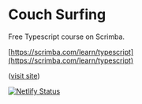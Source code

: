 # Couch Surfing

Free Typescript course on Scrimba.

[https://scrimba.com/learn/typescript](https://scrimba.com/learn/typescript)

([visit site](https://wzh-couchsurfing.netlify.app))

[![Netlify Status](https://api.netlify.com/api/v1/badges/5cd946ff-8e0c-4aef-85b1-9c5cd6b493f7/deploy-status)](https://app.netlify.com/sites/wzh-couchsurfing/deploys)
